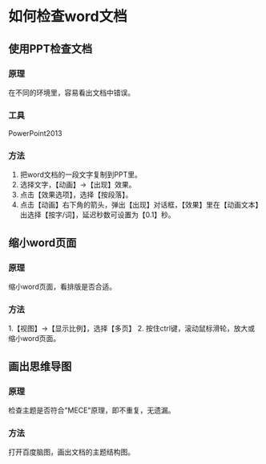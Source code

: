 # 如何检查word文档

## 使用PPT检查文档

### 原理
在不同的环境里，容易看出文档中错误。

### 工具
PowerPoint2013 

### 方法
1. 把word文档的一段文字复制到PPT里。
2. 选择文字，【动画】→【出现】效果。
3. 点击【效果选项】，选择【按段落】。
4. 点击【动画】右下角的箭头，弹出【出现】对话框，【效果】里在【动画文本】出选择【按字/词】，延迟秒数可设置为【0.1】秒。

## 缩小word页面

### 原理
缩小word页面，看排版是否合适。

### 方法
1.【视图】→【显示比例】，选择【多页】
2. 按住ctrl键，滚动鼠标滑轮，放大或缩小word页面。

## 画出思维导图

### 原理
检查主题是否符合"MECE"原理，即不重复，无遗漏。

### 方法
打开百度脑图，画出文档的主题结构图。


<!--stackedit_data:
eyJoaXN0b3J5IjpbLTYxNzE4MjM3NywtMTY2ODkxNDcyMCwtND
gzNjk5ODI1XX0=
-->